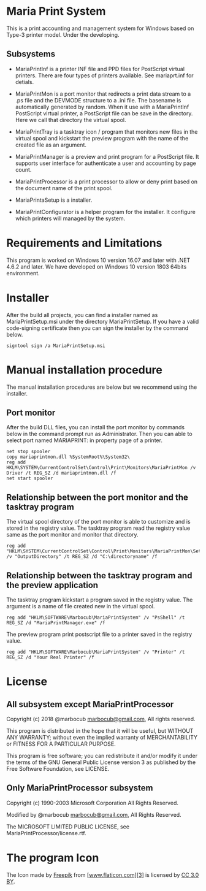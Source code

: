 Maria Print System
==================

This is a print accounting and management system for Windows based on Type-3 printer model. Under the developing.

Subsystems
----------

* MariaPrintInf is a printer INF file and PPD files for PostScript virtual printers. There are four types of printers available. See mariaprt.inf for detials.

* MariaPrintMon is a port monitor that redirects a print data stream to a .ps file and the DEVMODE structure to a .ini file. The basename is automatically generated by random. 
When it use with a MariaPrintInf PostScript virtual printer, a PostScript file can be save in the directory. Here we call that directory the virtual spool.

* MariaPrintTray is a tasktray icon / program that monitors new files in the virtual spool and kickstart the preview program with the name of the created file as an argument.

* MariaPrintManager is a preview and print program for a PostScript file. It supports user interface for authenticate a user and accounting by page count.

* MariaPrintProcessor is a print processor to allow or deny print based on the document name of the print spool.

* MariaPrintaSetup is a installer.

* MariaPrintConfigurator is a helper program for the installer. It configure which printers will managed by the system.

Requirements and Limitations
============================

This program is worked on Windows 10 version 16.07 and later with .NET 4.6.2 and later. 
We have developed on Windows 10 version 1803 64bits environment.

Installer
=========

After the build all projects, you can find a installer named as MariaPrintSetup.msi under the directory MariaPrintSetup.
If you have a valid code-signing certificate then you can sign the installer by the command below.

    signtool sign /a MariaPrintSetup.msi

Manual installation procedure
=============================

The manual installation procedures are below but we recommend using the installer.

Port monitor
------------

After the build DLL files, you can install the port monitor by commands below in the command prompt run as Administrator.
Then you can able to select port named MARIAPRINT: in property page of a printer.

    net stop spooler
    copy mariaprintmon.dll %SystemRoot%\System32\
    reg add HKLM\SYSTEM\CurrentControlSet\Control\Print\Monitors\MariaPrintMon /v Driver /t REG_SZ /d mariaprintmon.dll /f
    net start spooler

Relationship between the port monitor and the tasktray program
--------------------------------------------------------------

The virtual spool directory of the port monitor is able to customize and is stored in the registry value. The tasktray program read the registry value same as the port monitor and monitor that directory.

    reg add "HKLM\SYSTEM\CurrentControlSet\Control\Print\Monitors\MariaPrintMon\Settings" /v "OutputDirectory" /t REG_SZ /d "C:\directoryname" /f

Relationship between the tasktray program and the preview application
---------------------------------------------------------------------

The tasktray program kickstart a program saved in the registry value. The argument is a name of file created new in the virtual spool.

    reg add "HKLM\SOFTWARE\Marbocub\MariaPrintSystem" /v "PsShell" /t REG_SZ /d "MariaPrintManager.exe" /f

The preview program print postscript file to a printer saved in the registry value.

    reg add "HKLM\SOFTWARE\Marbocub\MariaPrintSystem" /v "Printer" /t REG_SZ /d "Your Real Printer" /f

License
=======

All subsystem except MariaPrintProcessor
----------------------------------------

Copyright (c) 2018 @marbocub <marbocub@gmail.com>, All rights reserved.

This program is distributed in the hope that it will be useful, but WITHOUT ANY WARRANTY; without even the implied warranty of MERCHANTABILITY or FITNESS FOR A PARTICULAR PURPOSE. 

This program is free software; you can redistribute it and/or modify it under the terms of the GNU General Public License version 3 as published by the Free Software Foundation, see LICENSE.

Only MariaPrintProcessor subsystem
----------------------------------

Copyright (c) 1990-2003  Microsoft Corporation All Rights Reserved.

Modified by @marbocub <marbocub@gmail.com>, All Rights Reserved.

The MICROSOFT LIMITED PUBLIC LICENSE, see MariaPrintProcessor/license.rtf.

The program Icon
================

The Icon made by [Freepik][2] from [www.flaticon.com][3] is licensed by [CC 3.0 BY][4].

[1]: https://github.com/marbocub/MariaPrintPort
[2]: http://www.freepik.com/
[3]: https://www.flaticon.com/
[4]: http://creativecommons.org/licenses/by/3.0/
